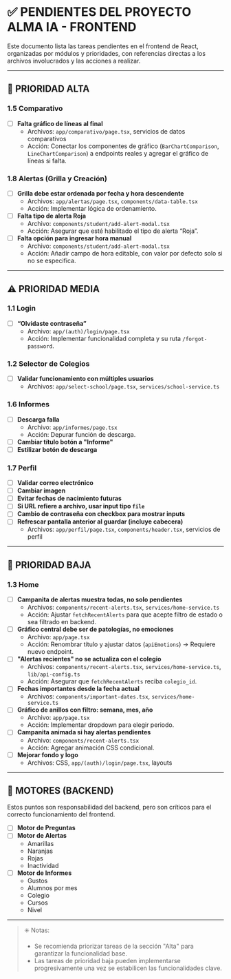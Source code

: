 # ✅ PENDIENTES DEL PROYECTO ALMA IA - FRONTEND

Este documento lista las tareas pendientes en el frontend de React, organizadas por módulos y prioridades, con referencias directas a los archivos involucrados y las acciones a realizar.

---

## 🔺 PRIORIDAD ALTA

### 1.5 Comparativo
- [ ] **Falta gráfico de líneas al final**
  - Archivos: `app/comparativo/page.tsx`, servicios de datos comparativos
  - Acción: Conectar los componentes de gráfico (`BarChartComparison`, `LineChartComparison`) a endpoints reales y agregar el gráfico de líneas si falta.

### 1.8 Alertas (Grilla y Creación)
- [ ] **Grilla debe estar ordenada por fecha y hora descendente**
  - Archivos: `app/alertas/page.tsx`, `components/data-table.tsx`
  - Acción: Implementar lógica de ordenamiento.
- [ ] **Falta tipo de alerta Roja**
  - Archivo: `components/student/add-alert-modal.tsx`
  - Acción: Asegurar que esté habilitado el tipo de alerta “Roja”.
- [ ] **Falta opción para ingresar hora manual**
  - Archivo: `components/student/add-alert-modal.tsx`
  - Acción: Añadir campo de hora editable, con valor por defecto solo si no se especifica.

---

## ⚠️ PRIORIDAD MEDIA

### 1.1 Login
- [ ] **“Olvidaste contraseña”**
  - Archivo: `app/(auth)/login/page.tsx`
  - Acción: Implementar funcionalidad completa y su ruta `/forgot-password`.

### 1.2 Selector de Colegios
- [ ] **Validar funcionamiento con múltiples usuarios**
  - Archivos: `app/select-school/page.tsx`, `services/school-service.ts`

### 1.6 Informes
- [ ] **Descarga falla**
  - Archivo: `app/informes/page.tsx`
  - Acción: Depurar función de descarga.
- [ ] **Cambiar título botón a "Informe"**
- [ ] **Estilizar botón de descarga**

### 1.7 Perfil
- [ ] **Validar correo electrónico**
- [ ] **Cambiar imagen**
- [ ] **Evitar fechas de nacimiento futuras**
- [ ] **Si URL refiere a archivo, usar input tipo `file`**
- [ ] **Cambio de contraseña con checkbox para mostrar inputs**
- [ ] **Refrescar pantalla anterior al guardar (incluye cabecera)**
  - Archivos: `app/perfil/page.tsx`, `components/header.tsx`, servicios de perfil

---

## 🔻 PRIORIDAD BAJA

### 1.3 Home
- [ ] **Campanita de alertas muestra todas, no solo pendientes**
  - Archivos: `components/recent-alerts.tsx`, `services/home-service.ts`
  - Acción: Ajustar `fetchRecentAlerts` para que acepte filtro de estado o sea filtrado en backend.
- [ ] **Gráfico central debe ser de patologías, no emociones**
  - Archivo: `app/page.tsx`
  - Acción: Renombrar título y ajustar datos (`apiEmotions`) → Requiere nuevo endpoint.
- [ ] **"Alertas recientes" no se actualiza con el colegio**
  - Archivos: `components/recent-alerts.tsx`, `services/home-service.ts`, `lib/api-config.ts`
  - Acción: Asegurar que `fetchRecentAlerts` reciba `colegio_id`.
- [ ] **Fechas importantes desde la fecha actual**
  - Archivos: `components/important-dates.tsx`, `services/home-service.ts`
- [ ] **Gráfico de anillos con filtro: semana, mes, año**
  - Archivo: `app/page.tsx`
  - Acción: Implementar dropdown para elegir periodo.
- [ ] **Campanita animada si hay alertas pendientes**
  - Archivo: `components/recent-alerts.tsx`
  - Acción: Agregar animación CSS condicional.
- [ ] **Mejorar fondo y logo**
  - Archivos: CSS, `app/(auth)/login/page.tsx`, layouts

---

## 🔧 MOTORES (BACKEND)

Estos puntos son responsabilidad del backend, pero son críticos para el correcto funcionamiento del frontend.

- [ ] **Motor de Preguntas**
- [ ] **Motor de Alertas**
  - Amarillas
  - Naranjas
  - Rojas
  - Inactividad
- [ ] **Motor de Informes**
  - Gustos
  - Alumnos por mes
  - Colegio
  - Cursos
  - Nivel

---

> ✳️ Notas:
> - Se recomienda priorizar tareas de la sección "Alta" para garantizar la funcionalidad base.
> - Las tareas de prioridad baja pueden implementarse progresivamente una vez se estabilicen las funcionalidades clave.
